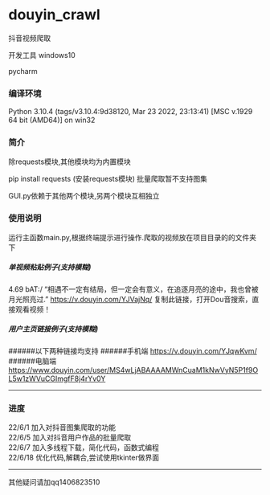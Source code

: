 # douyin_crawl
抖音视频爬取

开发工具
windows10

pycharm

### 编译环境
Python 3.10.4 (tags/v3.10.4:9d38120, Mar 23 2022, 23:13:41) [MSC v.1929 64 bit (AMD64)] on win32

### 简介
除requests模块,其他模块均为内置模块

pip install requests  (安装requests模块)
批量爬取暂不支持图集

GUI.py依赖于其他两个模块,另两个模块互相独立



### 使用说明
运行主函数main.py,根据终端提示进行操作.爬取的视频放在项目目录的的文件夹下
##### 单视频粘贴例子(支持模糊)
4.69 bAT:/ “相遇不一定有结局，但一定会有意义，在追逐月亮的途中，我也曾被月光照亮过.”  https://v.douyin.com/YJVajNq/ 复制此链接，打开Dou音搜索，直接观看视频！


##### 用户主页链接例子(支持模糊)
######以下两种链接均支持
######手机端
https://v.douyin.com/YJqwKvm/
######电脑端
https://www.douyin.com/user/MS4wLjABAAAAMWnCuaM1kNwVyN5P1f9OL5w1zWVuCGImgfF8j4rYv0Y
***
### 进度

22/6/1  加入对抖音图集爬取的功能 <br>
22/6/5  加入对抖音用户作品的批量爬取  <br>
22/6/7  加入多线程下载，简化代码，函数式编程<br>
22/6/18     优化代码,解耦合,尝试使用tkinter做界面

***

其他疑问请加qq1406823510
